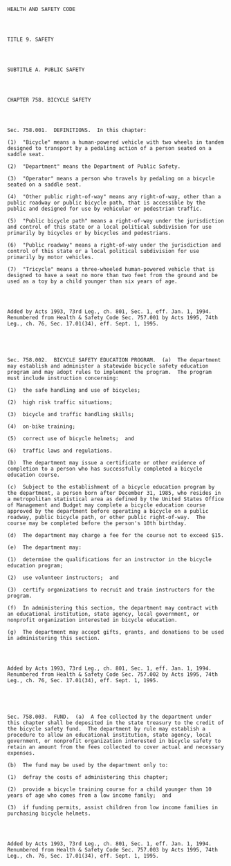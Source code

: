 ﻿
    
    
    	
    					
    
    
    HEALTH AND SAFETY CODE
    
      
    
    
    TITLE 9. SAFETY
    
      
    
    
    SUBTITLE A. PUBLIC SAFETY
    
      
    
    
    CHAPTER 758. BICYCLE SAFETY
    
      
    
    
    Sec. 758.001.  DEFINITIONS.  In this chapter:
    
    (1)  "Bicycle" means a human-powered vehicle with two wheels in tandem designed to transport by a pedaling action of a person seated on a saddle seat.
    
    (2)  "Department" means the Department of Public Safety.
    
    (3)  "Operator" means a person who travels by pedaling on a bicycle seated on a saddle seat.
    
    (4)  "Other public right-of-way" means any right-of-way, other than a public roadway or public bicycle path, that is accessible by the public and designed for use by vehicular or pedestrian traffic.
    
    (5)  "Public bicycle path" means a right-of-way under the jurisdiction and control of this state or a local political subdivision for use primarily by bicycles or by bicycles and pedestrians.
    
    (6)  "Public roadway" means a right-of-way under the jurisdiction and control of this state or a local political subdivision for use primarily by motor vehicles.
    
    (7)  "Tricycle" means a three-wheeled human-powered vehicle that is designed to have a seat no more than two feet from the ground and be used as a toy by a child younger than six years of age.
    
    
    
    
    Added by Acts 1993, 73rd Leg., ch. 801, Sec. 1, eff. Jan. 1, 1994.  Renumbered from Health & Safety Code Sec. 757.001 by Acts 1995, 74th Leg., ch. 76, Sec. 17.01(34), eff. Sept. 1, 1995.
    
    
    
    
    
    Sec. 758.002.  BICYCLE SAFETY EDUCATION PROGRAM.  (a)  The department may establish and administer a statewide bicycle safety education program and may adopt rules to implement the program.  The program must include instruction concerning:
    
    (1)  the safe handling and use of bicycles;
    
    (2)  high risk traffic situations;
    
    (3)  bicycle and traffic handling skills;
    
    (4)  on-bike training;
    
    (5)  correct use of bicycle helmets;  and
    
    (6)  traffic laws and regulations.
    
    (b)  The department may issue a certificate or other evidence of completion to a person who has successfully completed a bicycle education course.
    
    (c)  Subject to the establishment of a bicycle education program by the department, a person born after December 31, 1985, who resides in a metropolitan statistical area as defined by the United States Office of Management and Budget may complete a bicycle education course approved by the department before operating a bicycle on a public roadway, public bicycle path, or other public right-of-way.  The course may be completed before the person's 10th birthday.
    
    (d)  The department may charge a fee for the course not to exceed $15.
    
    (e)  The department may:
    
    (1)  determine the qualifications for an instructor in the bicycle education program;
    
    (2)  use volunteer instructors;  and
    
    (3)  certify organizations to recruit and train instructors for the program.
    
    (f)  In administering this section, the department may contract with an educational institution, state agency, local government, or nonprofit organization interested in bicycle education.
    
    (g)  The department may accept gifts, grants, and donations to be used in administering this section.
    
    
    
    
    Added by Acts 1993, 73rd Leg., ch. 801, Sec. 1, eff. Jan. 1, 1994.  Renumbered from Health & Safety Code Sec. 757.002 by Acts 1995, 74th Leg., ch. 76, Sec. 17.01(34), eff. Sept. 1, 1995.
    
    
    
    
    
    Sec. 758.003.  FUND.  (a)  A fee collected by the department under this chapter shall be deposited in the state treasury to the credit of the bicycle safety fund.  The department by rule may establish a procedure to allow an educational institution, state agency, local government, or nonprofit organization interested in bicycle safety to retain an amount from the fees collected to cover actual and necessary expenses.
    
    (b)  The fund may be used by the department only to:
    
    (1)  defray the costs of administering this chapter;
    
    (2)  provide a bicycle training course for a child younger than 10 years of age who comes from a low income family;  and
    
    (3)  if funding permits, assist children from low income families in purchasing bicycle helmets.
    
    
    
    
    Added by Acts 1993, 73rd Leg., ch. 801, Sec. 1, eff. Jan. 1, 1994.  Renumbered from Health & Safety Code Sec. 757.003 by Acts 1995, 74th Leg., ch. 76, Sec. 17.01(34), eff. Sept. 1, 1995.
    
    
    
    
    				
